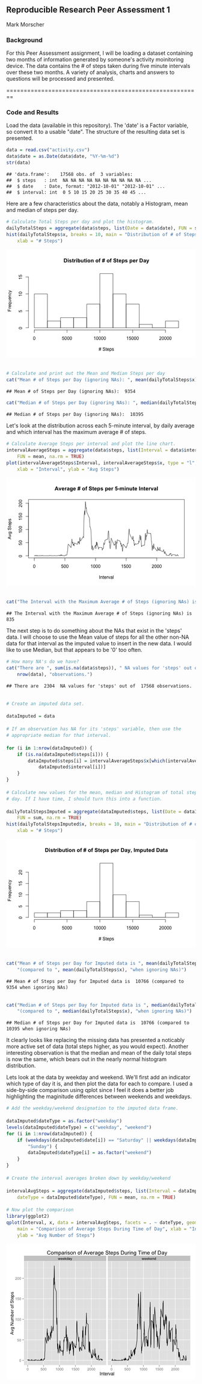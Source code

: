 ## Reproducible Research Peer Assessment 1
Mark Morscher

### Background

For this Peer Assessment assignment, I will be loading a dataset containing two months of information generated by someone's activity moinitoring device.  The data contains the # of steps taken during five minute intervals over these two months.  A variety of analysis, charts and answers to questions will be processed and presented.

========================================================
### Code and Results

Load the data (available in this repository).  The 'date' is a Factor variable, so convert it to a usable "date".  The structure of the resulting data set is presented.


```r
data = read.csv("activity.csv")
data$date = as.Date(data$date, "%Y-%m-%d")
str(data)
```

```
## 'data.frame':	17568 obs. of  3 variables:
##  $ steps   : int  NA NA NA NA NA NA NA NA NA NA ...
##  $ date    : Date, format: "2012-10-01" "2012-10-01" ...
##  $ interval: int  0 5 10 15 20 25 30 35 40 45 ...
```


Here are a few characteristics about the data, notably a Histogram, mean and median of steps per day.


```r
# Calculate Total Steps per day and plot the histogram.
dailyTotalSteps = aggregate(data$steps, list(Date = data$date), FUN = sum, na.rm = TRUE)
hist(dailyTotalSteps$x, breaks = 10, main = "Distribution of # of Steps per Day", 
    xlab = "# Steps")
```

![plot of chunk unnamed-chunk-2](figure/unnamed-chunk-2.png) 

```r

# Calculate and print out the Mean and Median Steps per day
cat("Mean # of Steps per Day (ignoring NAs): ", mean(dailyTotalSteps$x))
```

```
## Mean # of Steps per Day (ignoring NAs):  9354
```

```r
cat("Median # of Steps per Day (ignoring NAs): ", median(dailyTotalSteps$x))
```

```
## Median # of Steps per Day (ignoring NAs):  10395
```


Let's look at the distribution across each 5-minute interval, by daily average and which interval has the maximum average # of steps.


```r
# Calculate Average Steps per interval and plot the line chart.
intervalAverageSteps = aggregate(data$steps, list(Interval = data$interval), 
    FUN = mean, na.rm = TRUE)
plot(intervalAverageSteps$Interval, intervalAverageSteps$x, type = "l", main = "Average # of Steps per 5-minute Interval", 
    xlab = "Interval", ylab = "Avg Steps")
```

![plot of chunk unnamed-chunk-3](figure/unnamed-chunk-3.png) 

```r

cat("The Interval with the Maximum Average # of Steps (ignoring NAs) is ", intervalAverageSteps$Interval[which.max(intervalAverageSteps$x)])
```

```
## The Interval with the Maximum Average # of Steps (ignoring NAs) is  835
```


The next step is to do something about the NAs that exist in the 'steps' data.  I will choose to use the Mean value of steps for all the other non-NA data for that interval as the imputed value to insert in the new data. I would like to use Median, but that appears to be '0' too often.


```r
# How many NA's do we have?
cat("There are ", sum(is.na(data$steps)), " NA values for 'steps' out of ", 
    nrow(data), "observations.")
```

```
## There are  2304  NA values for 'steps' out of  17568 observations.
```

```r

# Create an imputed data set.

dataImputed = data

# If an observation has NA for its 'steps' variable, then use the
# appropriate median for that interval.

for (i in 1:nrow(dataImputed)) {
    if (is.na(dataImputed$steps[i])) {
        dataImputed$steps[i] = intervalAverageSteps$x[which(intervalAverageSteps$Interval == 
            dataImputed$interval[i])]
    }
}

# Calculate new values for the mean, median and Histogram of total steps per
# day. If I have time, I should turn this into a function.

dailyTotalStepsImputed = aggregate(dataImputed$steps, list(Date = dataImputed$date), 
    FUN = sum, na.rm = TRUE)
hist(dailyTotalStepsImputed$x, breaks = 10, main = "Distribution of # of Steps per Day, Imputed Data", 
    xlab = "# Steps")
```

![plot of chunk unnamed-chunk-4](figure/unnamed-chunk-4.png) 

```r

cat("Mean # of Steps per Day for Imputed data is ", mean(dailyTotalStepsImputed$x), 
    "(compared to ", mean(dailyTotalSteps$x), "when ignoring NAs)")
```

```
## Mean # of Steps per Day for Imputed data is  10766 (compared to  9354 when ignoring NAs)
```

```r

cat("Median # of Steps per Day for Imputed data is ", median(dailyTotalStepsImputed$x), 
    "(compared to ", median(dailyTotalSteps$x), "when ignoring NAs)")
```

```
## Median # of Steps per Day for Imputed data is  10766 (compared to  10395 when ignoring NAs)
```


It clearly looks like replacing the missing data has presented a noticably more active set of data (total steps higher, as you would expect).  Another interesting observation is that the median and mean of the daily total steps is now the same, which bears out in the nearly normal histogram distribution.

Lets look at the data by weekday and weekend.  We'll first add an indicator which type of day it is, and then plot the data for each to compare.  I used a side-by-side comparison using qplot since I feel it does a better job highlighting the maginitude differences between weekends and weekdays.


```r
# Add the weekday/weekend designation to the imputed data frame.

dataImputed$dateType = as.factor("weekday")
levels(dataImputed$dateType) = c("weekday", "weekend")
for (i in 1:nrow(dataImputed)) {
    if (weekdays(dataImputed$date[i]) == "Saturday" || weekdays(dataImputed$date[i]) == 
        "Sunday") {
        dataImputed$dateType[i] = as.factor("weekend")
    }
}

# Create the interval averages broken down by weekday/weekend

intervalAvgSteps = aggregate(dataImputed$steps, list(Interval = dataImputed$interval, 
    dateType = dataImputed$dateType), FUN = mean, na.rm = TRUE)

# Now plot the comparison
library(ggplot2)
qplot(Interval, x, data = intervalAvgSteps, facets = . ~ dateType, geom = "line", 
    main = "Comparison of Average Steps During Time of Day", xlab = "Interval", 
    ylab = "Avg Number of Steps")
```

![plot of chunk unnamed-chunk-5](figure/unnamed-chunk-5.png) 


